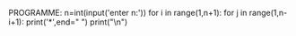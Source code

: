 PROGRAMME:
n=int(input('enter n:'))
for i in range(1,n+1):
    for j in range(1,n-i+1):
     print('*',end=" ")
    print("\n")
